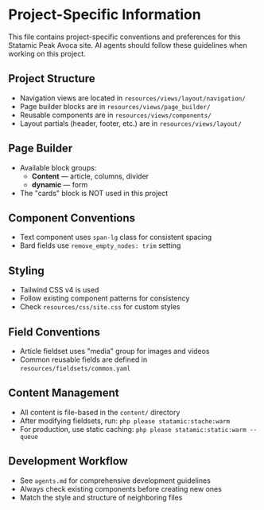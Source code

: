 # Project-Specific Information

This file contains project-specific conventions and preferences for this Statamic Peak Avoca site. AI agents should follow these guidelines when working on this project.

## Project Structure
- Navigation views are located in `resources/views/layout/navigation/`
- Page builder blocks are in `resources/views/page_builder/`
- Reusable components are in `resources/views/components/`
- Layout partials (header, footer, etc.) are in `resources/views/layout/`

## Page Builder
- Available block groups:
  - **Content** — article, columns, divider
  - **dynamic** — form
- The "cards" block is NOT used in this project

## Component Conventions
- Text component uses `span-lg` class for consistent spacing
- Bard fields use `remove_empty_nodes: trim` setting

## Styling
- Tailwind CSS v4 is used
- Follow existing component patterns for consistency
- Check `resources/css/site.css` for custom styles

## Field Conventions
- Article fieldset uses "media" group for images and videos
- Common reusable fields are defined in `resources/fieldsets/common.yaml`

## Content Management
- All content is file-based in the `content/` directory
- After modifying fieldsets, run: `php please statamic:stache:warm`
- For production, use static caching: `php please statamic:static:warm --queue`

## Development Workflow
- See `agents.md` for comprehensive development guidelines
- Always check existing components before creating new ones
- Match the style and structure of neighboring files
